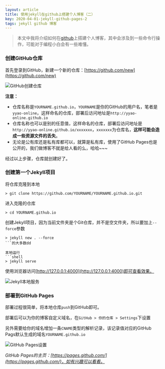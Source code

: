 ```yaml
---
layout: article
title: 使用jekyll在github上搭建个人博客（二）
key: 2020-04-01-jekyll-github-pages-2
tags: jekyll github 博客
---
```


> 本文中我将介绍如何在[github](https://github.com/)上搭建个人博客，其中会涉及到一些命令行操作，可能对于编程小白会有一些难懂。

### 创建GitHub仓库

首先登录到GitHub，新建一个新的仓库：[https://github.com/new](https://github.com/new)

![GitHub创建仓库](https://blog-yyao-online.oss-cn-hangzhou.aliyuncs.com/2020-04-01-jekyll-github-pages-2/GitHub%E5%88%9B%E5%BB%BA%E4%BB%93%E5%BA%93.jpg)

**注意：**
- 仓库名称是`YOURNAME.github.io`，`YOURNAME`是你的GitHub的用户名，笔者是`yyao-online`，这样命名的仓库，部署后访问地址是`http://yyao-online.github.io`
- 仓库名称也可以是别的任意值，这样命名的仓库，部署后访问地址是`http://yyao-online.github.io/xxxxxxx`，`xxxxxxx`为仓库名，**这样可能会造成一些资源文件的丢失**。
- 无论是公有库还是私有库都可以，就算是私有库，使用了GitHub Pages也是公开的，我们做博客不就是给人看的么，哈哈~~~

经过以上步骤，仓库就创建好了。

### 创建第一个Jekyll项目

将仓库克隆到本地
```shell
> git clone https://github.com/YOURNAME/YOURNAME.github.io.git
```

进入克隆的仓库
```shell
> cd YOURNAME.github.io
```

创建Jekyll项目，因为当前文件夹是个Git仓库，并不是空文件夹，所以要加上`--force`参数
```shell
> jekyll new . --force
```的大多数dd

本地运行
```shell
> jekyll serve
```

使用浏览器访问[http://127.0.0.1:4000](http://127.0.0.1:4000)即可查看效果。

![Jekyll本地服务](https://blog-yyao-online.oss-cn-hangzhou.aliyuncs.com/2020-04-01-jekyll-github-pages-2/Jekyll%E6%9C%AC%E5%9C%B0%E6%9C%8D%E5%8A%A1.jpg)

### 部署到GitHub Pages

部署过程很简单，将本地仓库`push`到GitHub即可。

部署后可以为你的博客自定义域名，在`GitHub > 你的仓库 > Settings`下设置

另外需要给你的域名增加一条`CNAME`类型的解析记录，该记录值对应的GitHub Pags默认生成的域名`YOURNAME.github.io`

![GitHub Pages设置](https://blog-yyao-online.oss-cn-hangzhou.aliyuncs.com/2020-04-01-jekyll-github-pages-2/GitHub%20Pages%E8%AE%BE%E7%BD%AE.jpg)

_GitHub Pages的主页：[https://pages.github.com/](https://pages.github.com/)，如有兴趣可以看看。_
